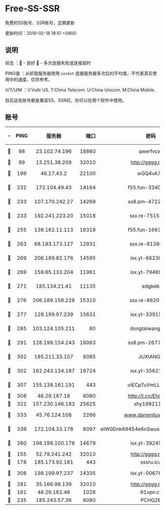 # Free-SS-SSR

免费的SS账号、SSR账号，定期更新

更新时间：2019-02-18 18:51 +0800

## 说明

状态     ：🙂 - 良好 🙁 - 多次连接失败或连接超时

PING值   ：从抓取服务器使用 `socket` 连接服务器多次后的平均值，不代表真实使用中的速度，仅供参考。

V/T/U/M  ：V:Vultr US. T:China Telecom. U:China Unicom. M:China Mobile.

目前这些账号都是兼容SS、SSR的，你可以在两个软件中使用。

## 账号

|-|PING|服务器|端口|密码|加密方式|区域|V/T/U/M|
|:----:|:----:|:-----:|-----:|:----:|:----:|:----:|:----:|
|🙂|98|23.102.74.196|18860|qwerfvcxz|aes-256-gcm|JP|6↑/10↑/10↑/9↑|
|🙂|99|13.251.38.209|32010|http://gggg.rocks|chacha20|SG|10↑/10↑/9↑/10↑|
|🙂|199|46.17.43.2|22100|wGQ4vA7D|aes-256-gcm|RU|6↑/10↑/10↑/10↑|
|🙂|232|172.104.49.43|14164|f55.fun-33406567|aes-256-cfb|SG|10↑/10↑/10↑/10↑|
|🙂|233|107.170.242.27|14269|ss8.pm-47220788|aes-256-cfb|US|10↑/10↑/10↑/10↑|
|🙂|233|192.241.223.20|15018|ssx.re-75154549|aes-256-cfb|US|10↑/10↑/10↑/10↑|
|🙂|255|139.162.11.113|18318|f55.fun-16631582|aes-256-cfb|SG|10↑/10↑/10↑/10↑|
|🙂|263|68.183.173.127|12931|ssx.re-91380385|aes-256-cfb|US|10↑/10↑/10↑/10↑|
|🙂|269|206.189.82.176|14595|isx.yt-66230014|aes-256-cfb|SG|9↑/9↑/9↑/9↑|
|🙂|269|159.65.133.204|11961|isx.yt-79469931|aes-256-cfb|SG|9↑/9↑/9↑/9↑|
|🙂|271|185.134.21.41|11135|edgkeb|aes-256-cfb|GB|10↑/10↑/10↑/10↑|
|🙂|276|206.189.158.228|15310|ssx.re-86201886|aes-256-cfb|SG|10↑/10↑/10↑/10↑|
|🙂|277|128.199.97.239|15631|isx.yt-33915830|aes-256-cfb|SG|9↑/9↑/9↑/9↑|
|🙂|285|103.124.105.211|80|dongtaiwang.com|aes-256-cfb|US|10↑/10↑/10↑/10↑|
|🙂|291|128.199.154.243|18063|ss8.pm-26776960|aes-256-cfb|SG|10↑/10↑/10↑/10↑|
|🙂|302|185.211.33.107|8085|JUXIANGE|aes-128-ctr|US|10↑/10↑/10↑/10↑|
|🙂|302|162.243.134.187|18724|isx.yt-35621483|aes-256-cfb|US|9↑/9↑/9↑/9↑|
|🙂|307|155.138.161.191|443|oiECpTuVmLLxk4Ts|aes-256-cfb|US|6↑/10↑/10↑/10↑|
|🙂|308|46.29.167.18|8080|http://t.cn/EhdmTxe|rc4-md5|RU|10↑/10↑/10↑/10↑|
|🙂|322|157.230.146.183|25625|shy19921124|rc4-md5|US|10↑/10↑/10↑/10↑|
|🙂|333|45.76.124.108|2266|www.darrenliuwei.com|aes-256-cfb|AU|10↑/10↑/10↑/10↑|
|🙂|339|172.104.33.178|8097|eIW0Dnk69454e6nSwuspv9DmS201tQ0D|aes-256-cfb|SG|10↑/10↑/10↑/10↑|
|🙂|380|198.199.100.178|14679|isx.yt-39245989|aes-256-cfb|US|9↑/9↑/9↑/9↑|
|🙂|155|52.79.241.242|32010|http://gggg.rocks|chacha20|KR|9↑/9↑/9↑/9↑|
|🙂|178|185.173.92.181|443|sssru.icu|rc4-md5|RU|8↑/7↑/9↑/8↑|
|🙂|308|198.199.97.237|14335|isx.yt-00678289|aes-256-cfb|US|9↑/9↑/9↑/9↑|
|🙂|281|35.166.99.139|32010|http://gggg.rocks|chacha20|US|8↑/8↑/8↑/8↑|
|🙁|161|46.29.162.46|1026|91vpn.cf|rc4-md5|RU|9↑/8↑/9↑/10↑|
|🙁|235|185.243.57.36|8080|PCHQ2E|rc4-md5|US|9↑/9↑/9↑/10↑|
